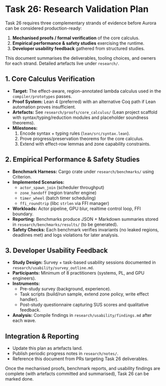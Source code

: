 # Task 26: Research Validation Plan

Task 26 requires three complementary strands of evidence before Aurora can be
considered production-ready:

1. **Mechanised proofs / formal verification** of the core calculus.
2. **Empirical performance & safety studies** exercising the runtime.
3. **Developer usability feedback** gathered from structured studies.

This document summarises the deliverables, tooling choices, and owners for each
strand. Detailed artefacts live under `research/`.

## 1. Core Calculus Verification

- **Target:** The effect-aware, region-annotated lambda calculus used in the
  `compiler/prototypes` passes.
- **Proof System:** Lean 4 (preferred) with an alternative Coq path if Lean
  automation proves insufficient.
- **Artefacts:** See `research/proofs/core_calculus/` (Lean project scaffold with
  syntax/typing/reduction modules and placeholder soundness theorems).
- **Milestones:**
  1. Encode syntax + typing rules (`lean/src/syntax.lean`).
  2. Prove progress/preservation theorems for the core calculus.
  3. Extend with effect-row lemmas and zone capability constraints.

## 2. Empirical Performance & Safety Studies

- **Benchmark Harness:** Cargo crate under `research/benchmarks/` using Criterion.
- **Implemented Scenarios:**
  - `actor_spawn_join` (scheduler throughput)
  - `zone_handoff` (region transfer engine)
  - `timer_wheel` (batch timer scheduling)
  - `ffi_roundtrip` (libc `strlen` via FFI manager)
- **Workloads:** Actor pipeline, GPU blur, realtime control loop, FFI boundary.
- **Reporting:** Benchmarks produce JSON + Markdown summaries stored in
  `research/benchmarks/results/` (to be generated).
- **Safety Checks:** Each benchmark verifies invariants (no leaked regions,
  deadlines met) and logs violations for later analysis.

## 3. Developer Usability Feedback

- **Study Design:** Survey + task-based usability sessions documented in
  `research/usability/survey_outline.md`.
- **Participants:** Minimum of 8 practitioners (systems, PL, and GPU engineers).
- **Instruments:**
  - Pre-study survey (background, experience).
  - Task scripts (build/run sample, extend zone policy, write effect handler).
  - Post-study questionnaire capturing SUS scores and qualitative feedback.
- **Analysis:** Compile findings in `research/usability/findings.md` after each
  wave.

## Integration & Reporting

- Update this plan as artefacts land.
- Publish periodic progress notes in `research/notes/`.
- Reference this document from PRs targeting Task 26 deliverables.

Once the mechanised proofs, benchmark reports, and usability findings are
complete (with artefacts committed and summarised), Task 26 can be marked done.
